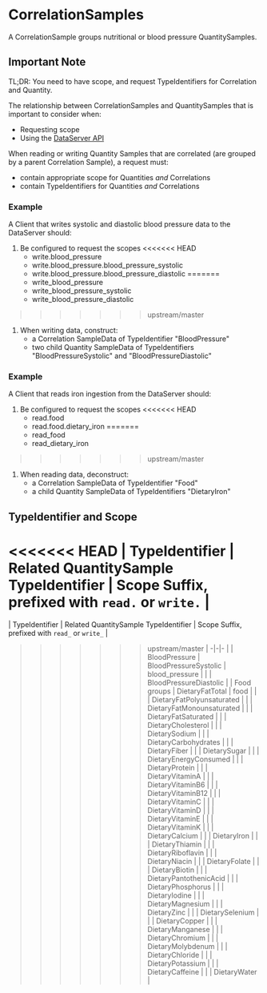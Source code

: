 # CorrelationSamples

A CorrelationSample groups nutritional or blood pressure QuantitySamples.

## Important Note

TL;DR: You need to have scope, and request TypeIdentifiers for Correlation and Quantity.

The relationship between CorrelationSamples and QuantitySamples that is important to consider when:

* Requesting scope
* Using the [DataServer API](../index.md)

When reading or writing Quantity Samples that are correlated (are grouped by a parent Correlation Sample), a request must:

* contain appropriate scope for Quantities _and_ Correlations
* contain TypeIdentifiers for Quantities _and_ Correlations

### Example

A Client that writes systolic and diastolic blood pressure data to the DataServer should:

1. Be configured to request the scopes
<<<<<<< HEAD
	* write.blood_pressure
	* write.blood_pressure.blood_pressure_systolic
	* write.blood_pressure.blood_pressure_diastolic
=======
	* write_blood_pressure
	* write_blood_pressure_systolic
	* write_blood_pressure_diastolic
>>>>>>> upstream/master
1. When writing data, construct:
	* a Correlation SampleData of TypeIdentifier "BloodPressure"
	* two child Quantity SampleData of TypeIdentifiers "BloodPressureSystolic" and "BloodPressureDiastolic"

### Example

A Client that reads iron ingestion from the DataServer should:

1. Be configured to request the scopes
<<<<<<< HEAD
	* read.food
	* read.food.dietary_iron
=======
	* read_food
	* read_dietary_iron
>>>>>>> upstream/master
1. When reading data, deconstruct:
	* a Correlation SampleData of TypeIdentifier "Food"
	* a child Quantity SampleData of TypeIdentifiers "DietaryIron" 



## TypeIdentifier and Scope

<<<<<<< HEAD
| TypeIdentifier  | Related QuantitySample TypeIdentifier   | Scope Suffix, prefixed with `read.` or `write.` |
=======
| TypeIdentifier  | Related QuantitySample TypeIdentifier   | Scope Suffix, prefixed with `read_` or `write_` |
>>>>>>> upstream/master
| -|-|- |
| BloodPressure   | BloodPressureSystolic                   | blood_pressure |
|                 | BloodPressureDiastolic |
| Food groups     | DietaryFatTotal                         | food |
|                 | DietaryFatPolyunsaturated |
|                 | DietaryFatMonounsaturated |
|                 | DietaryFatSaturated |
|                 | DietaryCholesterol |
|                 | DietarySodium |
|                 | DietaryCarbohydrates |
|                 | DietaryFiber |
|                 | DietarySugar |
|                 | DietaryEnergyConsumed |
|                 | DietaryProtein |
|                 | DietaryVitaminA |
|                 | DietaryVitaminB6 |
|                 | DietaryVitaminB12 |
|                 | DietaryVitaminC |
|                 | DietaryVitaminD |
|                 | DietaryVitaminE |
|                 | DietaryVitaminK |
|                 | DietaryCalcium |
|                 | DietaryIron |
|                 | DietaryThiamin |
|                 | DietaryRiboflavin |
|                 | DietaryNiacin |
|                 | DietaryFolate |
|                 | DietaryBiotin |
|                 | DietaryPantothenicAcid |
|                 | DietaryPhosphorus |
|                 | DietaryIodine |
|                 | DietaryMagnesium |
|                 | DietaryZinc |
|                 | DietarySelenium |
|                 | DietaryCopper |
|                 | DietaryManganese |
|                 | DietaryChromium |
|                 | DietaryMolybdenum |
|                 | DietaryChloride |
|                 | DietaryPotassium |
|                 | DietaryCaffeine |
|                 | DietaryWater |
